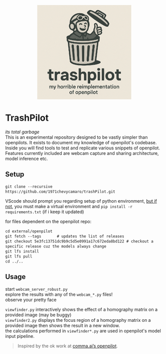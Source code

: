 <p align="center">
  <img src="assets/trashpilot_logo.png" alt="TrashPilot logo" width="300">
</p>

# TrashPilot
*its total garbage*  
This is an experimental repository designed to be vastly simpler than openpilots. It exists to document my knowledge of openpilot's codebase. Inside you will find tools to test and replicate various snippets of openpilot. Features currently included are webcam capture and sharing architecture, model inference etc.

## Setup
```
git clone --recursive https://github.com/1971chevycamaro/trashPilot.git
```  
VScode should prompt you regarding setup of python environment, <u>but if not</u>, you must
make a virtual environment and `pip install -r requirements.txt` (if i keep it updated)   

for files dependent on the openpilot repo:
```git clone --recursive https://github.com/you/trashPilot.git
cd external/openpilot
git fetch --tags       # updates the list of releases
git checkout 5e3fc13751dc9b9c5d5e0991a17c672eda8bd122 # checkout a specific release cuz the models always change
git lfs install
git lfs pull
cd ../..
```
## Usage
start `webcam_server_robust.py`  
explore the results with any of the `webcam_*.py` files!  
observe your pretty face

`viewfinder.py` interactively shows the effect of a homography matrix on a provided image (may be buggy)  
`viewfinder2.py` displays the focus region of a homography matrix on a provided image then shows the result in a new window.  
the calculations performed in `viewfinder*.py` are used in openpilot's model input pipeline.
> Inspired by the ok work at [comma.ai’s openpilot](https://github.com/commaai/openpilot).